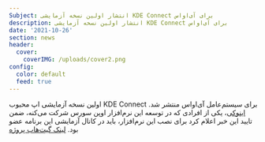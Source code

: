 ```yaml
---
Subject: انتشار اولین نسخه آزمایشی KDE Connect برای آی‌اواس
description: انتشار اولین نسخه آزمایشی KDE Connect برای آی‌اواس
date: '2021-10-26'
section: news
header:
  cover:
    coverIMG: /uploads/cover2.png
config:
  color: default
  feed: true
---
```

اولین نسخه آزمایشی اپ محبوب KDE Connect برای سیستم‌عامل آی‌اواس منتشر شد. [اینوکی](https://twitter.com/iiinoki_en)، یکی از افرادی که در توسعه این نرم‌افزار اوپن سورس شرکت می‌کنه، ضمن تایید این خبر اعلام کرد برای نصب این نرم‌افزار، باید در کانال آزمایشی این برنامه عضو بود. [لینک گیت‌هاب پروژه](https://github.com/KDE/kdeconnect-ios)

